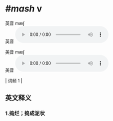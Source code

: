 # ***\#mash*** v
英音 mæʃ  
英音
<audio src="./media/mash1.aac" controls="controls"></audio>

美音 mæʃ  
美音
<audio src="./media/mash2.aac" controls="controls"></audio>



| 词频 1 |  

英文释义
---
### 1.**捣烂；捣成泥状**  


